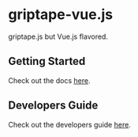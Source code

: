 # griptape-vue.js

griptape.js but Vue.js flavored.

## Getting Started

Check out the docs [here](https://griptape-doc.netlify.app/getting-started.html).

## Developers Guide

Check out the developers guide [here](https://griptape-doc.netlify.app/guide/yarnprocess.html).

